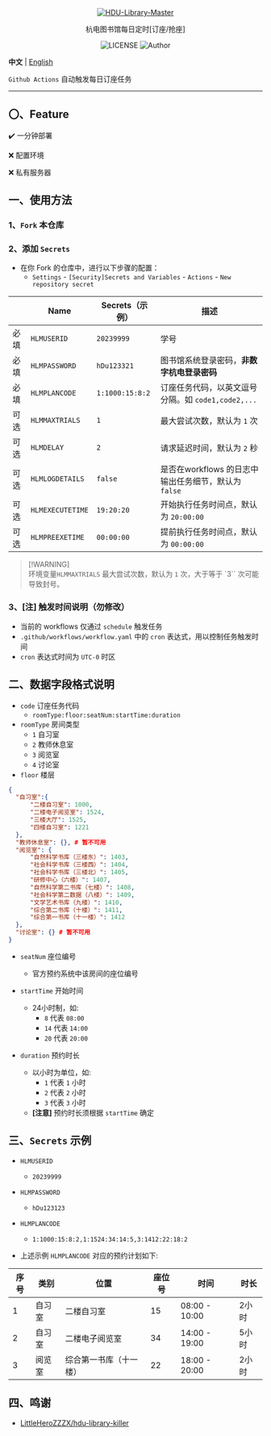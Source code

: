 <p align="center">
  <a href="https://github.com/Albresky/HDU-Library-Master"><img src="https://s2.loli.net/2023/05/22/3y6dc51NXmabzgj.png" alt="HDU-Library-Master"></a>
</p>
<p align="center">
杭电图书馆每日定时[订座/抢座]
</p>

<div align="center">

![LICENSE](https://img.shields.io/badge/license-Apache2.0-green)
![Author](https://img.shields.io/badge/Author-Albresky-blue.svg)

</div>

**中文** | [English](https://github.com/Albresky/HDU-Library-Master/blob/main/readme/README_EN.md)

`Github Actions` 自动触发每日订座任务

---

## 〇、Feature

:heavy_check_mark: 一分钟部署

:x: 配置环境

:x: 私有服务器


## 一、使用方法

### 1、`Fork` 本仓库

### 2、添加 `Secrets`

 - 在你 Fork 的仓库中，进行以下步骤的配置：
   - `Settings` - `[Security]Secrets and Variables` - `Actions` - `New repository secret`

|| Name | Secrets（示例） | 描述|
|--|--|--|--|
|必填| `HLMUSERID`   | `20239999` | 学号 |
|必填| `HLMPASSWORD` | `hDu123321` | 图书馆系统登录密码，**非数字杭电登录密码** |
|必填| `HLMPLANCODE` | `1:1000:15:8:2` | 订座任务代码，以英文逗号分隔。如 `code1,code2,...` |
|可选| `HLMMAXTRIALS`| `1` | 最大尝试次数，默认为 `1` 次 |
|可选| `HLMDELAY`    | `2` | 请求延迟时间，默认为 `2` 秒 |
|可选| `HLMLOGDETAILS` | `false` | 是否在workflows 的日志中输出任务细节，默认为 `false` |
|可选| `HLMEXECUTETIME` | `19:20:20` | 开始执行任务时间点，默认为 `20:00:00` |
|可选| `HLMPREEXETIME` | `00:00:00` | 提前执行任务时间点，默认为 `00:00:00` |

> [!WARNING]\
> 环境变量`HLMMAXTRIALS` 最大尝试次数，默认为 `1` 次，大于等于 `3`` 次可能导致封号。


### 3、[注] 触发时间说明（**勿修改**）
 - 当前的 workflows 仅通过 `schedule` 触发任务
 - `.github/workflows/workflow.yaml` 中的 `cron` 表达式，用以控制任务触发时间
 - `cron` 表达式时间为 `UTC-0` 时区


## 二、数据字段格式说明


 - `code` 订座任务代码
   - `roomType:floor:seatNum:startTime:duration`
 - `roomType` 房间类型
    - `1` 自习室
    - `2` 教师休息室
    - `3` 阅览室
    - `4` 讨论室
 - `floor` 楼层

```json
{
  "自习室":{
      "二楼自习室": 1000,
      "二楼电子阅览室": 1524,
      "三楼大厅": 1525,
      "四楼自习室": 1221
  },
  "教师休息室": {}, # 暂不可用
  "阅览室": {
      "自然科学书库（三楼东）": 1403,
      "社会科学书库（三楼西）": 1404,
      "社会科学书库（三楼北）": 1405,
      "研修中心（六楼）": 1407,
      "自然科学第二书库（七楼）": 1408,
      "社会科学第二数据（八楼）": 1409,
      "文学艺术书库（九楼）": 1410,
      "综合第二书库（十楼）": 1411,
      "综合第一书库（十一楼）": 1412
  },
  "讨论室": {} # 暂不可用
}
```

 - `seatNum` 座位编号
   - 官方预约系统中该房间的座位编号
 - `startTime` 开始时间
   - 24小时制，如:
     - `8` 代表 `08:00`
     - `14` 代表 `14:00`
     - `20` 代表 `20:00`

 - `duration` 预约时长
   - 以小时为单位，如:
     - `1` 代表 `1` 小时
     - `2` 代表 `2` 小时
     - `3` 代表 `3` 小时
   - **[注意]** 预约时长须根据 `startTime` 确定


## 三、`Secrets` 示例

 - `HLMUSERID`
   - `20239999`
 - `HLMPASSWORD`
   - `hDu123123`
 - `HLMPLANCODE`
   - `1:1000:15:8:2,1:1524:34:14:5,3:1412:22:18:2`


 - 上述示例 `HLMPLANCODE` 对应的预约计划如下:

| 序号 | 类别     | 位置              | 座位号 | 时间          | 时长   |
| ---- | -------- | ----------------- | ------ | ------------- | ------ |
| 1    | 自习室   | 二楼自习室        | 15     | 08:00 - 10:00 | 2小时  |
| 2    | 自习室   | 二楼电子阅览室    | 34     | 14:00 - 19:00 | 5小时  |
| 3    | 阅览室   | 综合第一书库（十一楼）| 22     | 18:00 - 20:00 | 2小时 |


## 四、鸣谢

 - [LittleHeroZZZX/hdu-library-killer](https://github.com/LittleHeroZZZX/hdu-library-killer)
